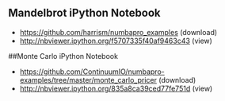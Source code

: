 ## Mandelbrot iPython Notebook

- https://github.com/harrism/numbapro_examples  (download)
- http://nbviewer.ipython.org/f5707335f40af9463c43 (view)

##Monte Carlo iPython Notebook

- https://github.com/ContinuumIO/numbapro-examples/tree/master/monte_carlo_pricer (download)
- http://nbviewer.ipython.org/835a8ca39ced77fe751d (view)


